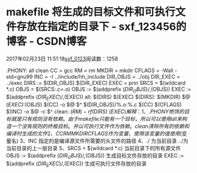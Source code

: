 # makefile 将生成的目标文件和可执行文件存放在指定的目录下 - sxf_123456的博客 - CSDN博客
2017年02月23日 11:51:18[sxf_0123](https://me.csdn.net/sxf_123456)阅读数：1258
                
.PHONY: all clean
CC = gcc
RM = rm
MKDIR = mkdir
CFLAGS = -Wall -std=gnu99
INC = -I ../include/hh_include
DIR_OBJS = ../obj
DIR_EXEC = ../exec
DIRS := $(DIR_OBJS) $(DIR_EXEC)
EXEC = prin
SRCS = $(wildcard *.c)
OBJS = $(SRCS:.c=.o)
OBJS := $(addprefix $(DIR_OBJS)/,$(OBJS))
EXEC := $(addprefix $(DIR_EXEC)/,$(EXEC))
all: $(DIRS) $(EXEC)
$(DIRS):
$(MKDIR) $@
$(EXEC):$(OBJS)
$(CC) -o $@ $^
$(DIR_OBJS)/%.o:%.c
$(CC) $(CFLAGS) $(INC) -o $@ -c $^
clean:
$(RM) -rf  $(DIRS) $(EXEC)
解释：
1、.PHONY 修饰的目标就是只有规则没有依赖。由于makefile只能有一个目标，所以可以使用all来构造一个没有规则的终极目标。
并以可执行文件作为依赖。clean 清除所有的依赖和编译时生成的文件
2、CC RM MKDIR CFLAGS 作为变量，使用该变量的值使用$(变量名)
3、INC 指定的是编译源文件所需要的头文件的路径
4、./ 为当前目录 ../为当前目录的上一层目录
5、SRCS = $(wildcard *.c) 当前目录下的所有源文件
OBJS := $(addprefix $(DIR_OBJS)/,$(OBJS)) 生成目标文件存放的目录
EXEC := $(addprefix $(DIR_EXEC)/,$(EXEC)) 生成可执行文件存放的目录
